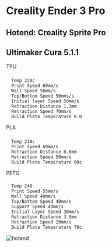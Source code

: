 # Creality Ender 3 Pro
## Hotend: Creality Sprite Pro
## Ultimaker Cura 5.1.1

TPU
###
```
  Temp 220c
  Print Speed 60mm/s
  Wall Speed 50mm/s
  Top/Bottom Speed 50mms/s
  Initial layer Speed 50mm/s
  Retraction Distance 1.1mm
  Retraction Speed 70mm/s
  Build Plate Temperature 0.0
```  

PLA
###
```
  Temp 210c
  Print Speed 60mm/s
  Retraction Distance 0.8mm
  Retraction Speed 50mm/s
  Build Plate Temperature 60c
```

PETG
####
```
  Temp 240
  Print Speed 55mm/s
  Wall Speed 40mm/s
  Top/Bottom Speed 40mm/s
  Support Speed 40mm/s
  Initial Layer Speed 30mm/s
  Retraction Distance 3.0mm
  Retraction Speed 20mm/s
  Build Plate Temperature 70c
```

![hotend](https://github.com/nopp/e3pro-cura-profiles/blob/main/sprite-pro/spritepro.png)
